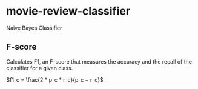 # movie-review-classifier
Naive Bayes Classifier
## F-score

Calculates F1, an F-score that measures the accuracy and the recall of the classifier for a given class. 

$f1_c = \frac{2 * p_c * r_c}{p_c + r_c}$
